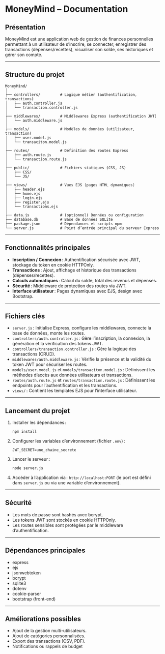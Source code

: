 # MoneyMind – Documentation

## Présentation

MoneyMind est une application web de gestion de finances personnelles permettant à un utilisateur de s’inscrire, se connecter, enregistrer des transactions (dépenses/recettes), visualiser son solde, ses historiques et gérer son compte.

---

## Structure du projet

```
MoneyMind/
│
├── controllers/         # Logique métier (authentification, transactions)
│   ├── auth.controller.js
│   └── transaction.controller.js
│
├── middlewares/         # Middlewares Express (authentification JWT)
│   └── auth.middleware.js
│
├── models/              # Modèles de données (utilisateur, transaction)
│   ├── user.model.js
│   └── transaciton.model.js
│
├── routes/              # Définition des routes Express
│   ├── auth.route.js
│   └── transaction.route.js
│
├── public/              # Fichiers statiques (CSS, JS)
│   ├── CSS/
│   └── JS/
│
├── views/               # Vues EJS (pages HTML dynamiques)
│   ├── header.ejs
│   ├── home.ejs
│   ├── login.ejs
│   ├── register.ejs
│   └── transactions.ejs
│
├── data.js              # (optionnel) Données ou configuration
├── database.db          # Base de données SQLite
├── package.json         # Dépendances et scripts npm
└── server.js            # Point d’entrée principal du serveur Express
```

---

## Fonctionnalités principales

- **Inscription / Connexion** : Authentification sécurisée avec JWT, stockage du token en cookie HTTPOnly.
- **Transactions** : Ajout, affichage et historique des transactions (dépenses/recettes).
- **Calculs automatiques** : Calcul du solde, total des revenus et dépenses.
- **Sécurité** : Middleware de protection des routes via JWT.
- **Interface utilisateur** : Pages dynamiques avec EJS, design avec Bootstrap.

---

## Fichiers clés

- `server.js` : Initialise Express, configure les middlewares, connecte la base de données, monte les routes.
- `controllers/auth.controller.js` : Gère l’inscription, la connexion, la génération et la vérification des tokens JWT.
- `controllers/transaction.controller.js` : Gère la logique des transactions (CRUD).
- `middlewares/auth.middleware.js` : Vérifie la présence et la validité du token JWT pour sécuriser les routes.
- `models/user.model.js` et `models/transaciton.model.js` : Définissent les méthodes d’accès aux données utilisateurs et transactions.
- `routes/auth.route.js` et `routes/transaction.route.js` : Définissent les endpoints pour l’authentification et les transactions.
- `views/` : Contient les templates EJS pour l’interface utilisateur.

---

## Lancement du projet

1. Installer les dépendances :
   ```bash
   npm install
   ```
2. Configurer les variables d’environnement (fichier `.env`) :
   ```
   JWT_SECRET=une_chaine_secrete
   ```
3. Lancer le serveur :
   ```bash
   node server.js
   ```
4. Accéder à l’application via : `http://localhost:PORT` (le port est défini dans `server.js` ou via une variable d’environnement).

---

## Sécurité

- Les mots de passe sont hashés avec bcrypt.
- Les tokens JWT sont stockés en cookie HTTPOnly.
- Les routes sensibles sont protégées par le middleware d’authentification.

---

## Dépendances principales

- express
- ejs
- jsonwebtoken
- bcrypt
- sqlite3
- dotenv
- cookie-parser
- bootstrap (front-end)

---

## Améliorations possibles

- Ajout de la gestion multi-utilisateurs.
- Ajout de catégories personnalisées.
- Export des transactions (CSV, PDF).
- Notifications ou rappels de budget